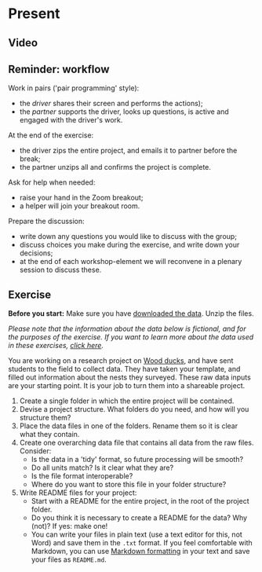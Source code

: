 # Present

## Video

<!--
Testing video embedding:
<iframe width="1280" height="720" src="https://www.youtube.com/embed/vgYS-F8opgE" frameborder="0" allow="accelerometer; autoplay; encrypted-media; gyroscope; picture-in-picture" allowfullscreen></iframe>

Testing video embedding 2:
<iframe width="560" height="315" src="https://www.youtube.com/embed/vgYS-F8opgE" title="YouTube video player" frameborder="0" allow="accelerometer; autoplay; clipboard-write; encrypted-media; gyroscope; picture-in-picture" allowfullscreen></iframe>
-->

## Reminder: workflow

Work in pairs ('pair programming' style):

- the *driver* shares their screen and performs the actions);
- the *partner* supports the driver, looks up questions, is active and engaged
    with the driver's work.

At the end of the exercise:

- the driver zips the entire project, and emails it to partner before the break;
- the partner unzips all and confirms the project is complete.

Ask for help when needed:

- raise your hand in the Zoom breakout;
- a helper will join your breakout room.

Prepare the discussion:

- write down any questions you would like to discuss with the group;
- discuss choices you make during the exercise, and write down your decisions;
- at the end of each workshop-element we will reconvene in a plenary session to
  discuss these.

## Exercise

**Before you start:** Make sure you have [downloaded the
data](https://github.com/escience-academy/2021-06-03-DCC-project-management/raw/main/data/datafiles.zip).
Unzip the files.

*Please note that the information about the data below is fictional, and for
the purposes of the exercise. If you want to learn more about the data used in
these exercises, [click here](data/README.md).*

You are working on a research project on [Wood
ducks](https://en.wikipedia.org/wiki/Wood_duck), and have sent students to the
field to collect data. They have taken your template, and filled out information
about the nests they surveyed. These raw data inputs are your starting point. It
is your job to turn them into a shareable project.

1. Create a single folder in which the entire project will be contained.
1. Devise a project structure. What folders do you need, and how will you
   structure them?
1. Place the data files in one of the folders. Rename them so it is clear what
   they contain.
1. Create one overarching data file that contains all data from the raw files.
   Consider:
    * Is the data in a 'tidy' format, so future processing will be smooth?
    * Do all units match? Is it clear what they are?
    * Is the file format interoperable?
    * Where do you want to store this file in your folder structure?
1. Write README files for your project:
    * Start with a README for the entire project, in the root of the project folder.
    * Do you think it is necessary to create a README for the data? Why (not)? If
      yes: make one!
    * You can write your files in plain text (use a text editor for this, not
      Word) and save them in the `.txt` format. If you feel comfortable with
      Markdown, you can use [Markdown
      formatting](https://www.markdownguide.org/basic-syntax/) in your text and
      save your files as `README.md`.
